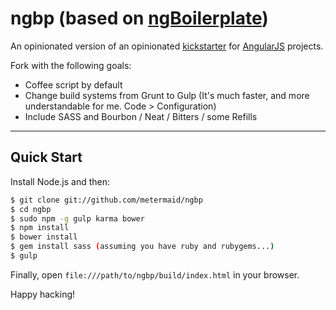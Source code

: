 # ngbp (based on [ngBoilerplate](http://joshdmiller.github.com/ng-boilerplate)) 

An opinionated version of an opinionated [kickstarter](http://joshdmiller.github.com/ng-boilerplate) for [AngularJS](http://angularjs.org) projects.

Fork with the following goals:
- Coffee script by default
- Change build systems from Grunt to Gulp (It's much faster, and more understandable for me. Code > Configuration)
- Include SASS and Bourbon / Neat / Bitters / some Refills

***

## Quick Start

Install Node.js and then:

```sh
$ git clone git://github.com/metermaid/ngbp
$ cd ngbp
$ sudo npm -g gulp karma bower
$ npm install
$ bower install
$ gem install sass (assuming you have ruby and rubygems...)
$ gulp

```

Finally, open `file:///path/to/ngbp/build/index.html` in your browser.

Happy hacking!